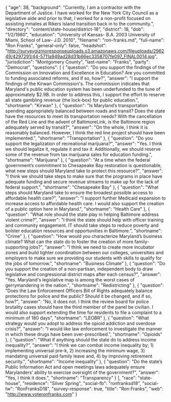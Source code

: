 {
  "age": 38,
  "background": "Currently, I am a contractor with the Department of Justice. I have worked for the New York City Council as a legislative aide and prior to that, I worked for a non-profit focused on assisting inmates at Rikers Island transition back in to the community.",
  "directory": "content/state-house/district-18",
  "district": 18,
  "dob": "1/2/1980",
  "education": "University of Kansas- B.A. 2003 University of Miami, School of Law- J.D. 2010",
  "filename": "ron-franks.md",
  "full-name": "Ron Franks",
  "general-only": false,
  "headshot": "http://surveygizmoresponseuploads.s3.amazonaws.com/fileuploads/296249/4297291/44-5711a949ad28d31b66ec3358707fe097_FINAL0014.jpg",
  "jurisdiction": "Montgomery County",
  "last-name": "Franks",
  "party": "Democrat",
  "questions": [
    {
      "question": "Do you support the findings of the Commission on Innovation and Excellence in Education? Are you committed to funding associated reforms, and if so, how?",
      "answer": "I support the findings of the Kirwan Commission's. The commission indicates that Maryland's public education system has been underfunded to the tune of approximately $2.9B. In order to address this, I support the effort to reserve all state gambling revenue (the lock-box) for public education.",
      "shortname": "Kirwan"
    },
    {
      "question": "Is Maryland’s transportation spending appropriately balanced between roads and transit? Does the state have the resources to meet its transportation needs? With the cancellation of the Red Line and the advent of BaltimoreLink, is the Baltimore region adequately served by transit?",
      "answer": "On the whole, I think it is reasonably balanced. However, I think the red line project should have been implemented.",
      "shortname": "Transportation"
    },
    {
      "question": "Do you support the legalization of recreational marijuana?",
      "answer": "Yes. I think we should legalize it, regulate it and tax it. Additionally, we should reserve some of the revenue from tax marijuana sales for education funding.",
      "shortname": "Marijuana"
    },
    {
      "question": "At a time when the federal government’s commitment to Chesapeake Bay restoration is questionable, what new steps should Maryland take to protect this resource?",
      "answer": "I think we should take steps to make sure that the programs in place have adequate funding and secure revenue streams to make up for the lack of federal support.",
      "shortname": "Chesapeake Bay"
    },
    {
      "question": "What steps should Maryland take to ensure the broadest possible access to affordable health care?",
      "answer": "I support further Medicaid expansion to increase access to affordable health care. I would also support the creation of a public option here in Maryland.",
      "shortname": "Health Care"
    },
    {
      "question": "What role should the state play in helping Baltimore address violent crime?",
      "answer": "I think the state should help with officer training and community engagement. IT should take steps to reduce poverty and bolster education resources and opportunities in Baltimore.",
      "shortname": "Crime"
    },
    {
      "question": "How would you characterize Maryland’s business climate? What can the state do to foster the creation of more family-supporting jobs?",
      "answer": "I think we need to create more incubator zones and build tighter coordination between our colleges, universities and employers to make sure we providing our students with skills to qualify for the jobs of tomorrow.",
      "shortname": "Business Climate"
    },
    {
      "question": "Do you support the creation of a non-partisan, independent body to draw legislative and congressional district maps after each census?",
      "answer": "Yes. Maryland's legislative map is among the worst cases of gerrymandering in the nation.",
      "shortname": "Redistricting"
    },
    {
      "question": "Does the Law Enforcement Officers Bill of Rights adequately balance protections for police and the public? Should it be changed, and if so, how?",
      "answer": "No, it does not. I think the review board for police brutality cases should have the third member of the panel be civilian. I would also support extending the time for residents to file a complaint to a minimum of 180 days",
      "shortname": "LEOBR"
    },
    {
      "question": "What strategy would you adopt to address the opioid addiction and overdose crisis?",
      "answer": "I would like law enforcement to investigate the manner in which these drugs have been over-prescribed.",
      "shortname": "Opioids"
    },
    {
      "question": "What if anything should the state do to address income inequality?",
      "answer": "I think we can combat income inequality by; 1) implementing universal pre-k, 2) increasing the minimum wage, 3) mandating universal paid family leave and, 4) by improving retirement security.",
      "shortname": "Income inequality"
    },
    {
      "question": "Do the state’s Public Information Act and open meetings laws adequately ensure Marylanders’ ability to exercise oversight of the government?",
      "answer": "Yes, I think it does.",
      "shortname": "Transparency"
    }
  ],
  "race": "state-house",
  "residence": "Silver Spring",
  "social-fb": "ronfranksd18",
  "social-tw": "RonFranksD18",
  "survey-response": true,
  "title": "Ron Franks",
  "web": "http://www.voteronfranks.com"
}
